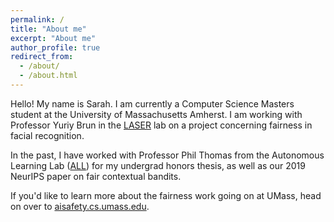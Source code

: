 ```yaml
---
permalink: /
title: "About me"
excerpt: "About me"
author_profile: true
redirect_from: 
  - /about/
  - /about.html
---
```



Hello! My name is Sarah. I am currently a Computer Science Masters student at the University of Massachusetts Amherst. I am working with Professor Yuriy Brun in the [LASER](http://laser.cs.umass.edu/ "LASER") lab on a project concerning fairness in facial recognition.

In the past, I have worked with Professor Phil Thomas from the Autonomous Learning Lab ([ALL](http://www-anw.cs.umass.edu/)) for my undergrad honors thesis, as well as our 2019 NeurIPS paper on fair contextual bandits.

If you'd like to learn more about the fairness work going on at UMass, head on over to [aisafety.cs.umass.edu](https://aisafety.cs.umass.edu/about.html).
